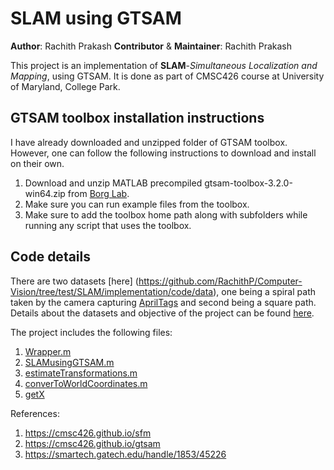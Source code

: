 # SLAM using GTSAM

**Author**: Rachith Prakash
__Contributor__ & __Maintainer__: Rachith Prakash

This project is an implementation of **SLAM**-*Simultaneous Localization and Mapping*, using GTSAM. It is done as part of CMSC426 course at University of Maryland, College Park.

## GTSAM toolbox installation instructions

I have already downloaded and unzipped folder of GTSAM toolbox. However, one can follow the following instructions to download and install on their own.

1. Download and unzip MATLAB precompiled gtsam-toolbox-3.2.0-win64.zip from [Borg Lab](https://borg.cc.gatech.edu/download.html).
2. Make sure you can run example files from the toolbox.
3. Make sure to add the toolbox home path along with subfolders while running any script that uses the toolbox.

## Code details

There are two datasets [here] (https://github.com/RachithP/Computer-Vision/tree/test/SLAM/implementation/code/data), one being a spiral path taken by the camera capturing [AprilTags](https://april.eecs.umich.edu/software/apriltag) and second being a square path. Details about the datasets and objective of the project can be found [here](https://cmsc426.github.io/2018/proj/p4).

The project includes the following files:

1. [Wrapper.m](https://github.com/RachithP/Computer-Vision/blob/test/SLAM/implementation/code/Wrapper.m)
2. [SLAMusingGTSAM.m](https://github.com/RachithP/Computer-Vision/blob/test/SLAM/implementation/code/SLAMusingGTSAM.m)
3. [estimateTransformations.m](https://github.com/RachithP/Computer-Vision/blob/test/SLAM/implementation/code/estimateTransformations.m)
4. [converToWorldCoordinates.m](https://github.com/RachithP/Computer-Vision/blob/test/SLAM/implementation/code/convertToWorldCoordinates.m)
5. [getX](https://github.com/RachithP/Computer-Vision/blob/test/SLAM/implementation/code/getX.m)


References: 
1. https://cmsc426.github.io/sfm
2. https://cmsc426.github.io/gtsam
3. https://smartech.gatech.edu/handle/1853/45226
